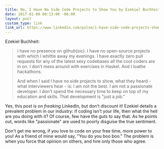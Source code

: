 ```yaml
---
title: No, I Have No Side Code Projects to Show You by Ezekiel Buchheit
date: 2017-01-09 00:13:00 -06:00
layout: post
custom_type: link
link_url: https://www.linkedin.com/pulse/i-have-side-code-projects-show-you-ezekiel-buchheit
---
```


Ezekiel Buchheit:

> I have no presence on github(sic). I have no open-source projects with which I whittle away my evenings. I have exactly zero pull requests for any of the latest sexy codebases all the cool coders are in on. I don't mess around with exercises in Haskel. And I loathe hackathons.
> 
> And when I said I have no side projects to show, what they heard - what interviewers hear - is: I am not the best. I am not a passionate developer. I don't spend the necessary time to keep on top of my education and skills. That development is "just a job."

Yes, this post is on *freaking* LinkedIn, but don't discount it! Ezekiel details a prevalent problem in our industry: if coding isn't your life, then what the hell are you doing with it? Of course, few have the guts to say that. As he points out, words like "passionate" are used to poorly disguise the true sentiment.

Don't get me wrong, if you love to code on your free time, more power to you! As a friend of mine would say, "You do you boo boo." The problem is when you force that opinion on others, and hire only those who agree. 
